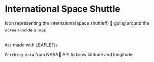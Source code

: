 <h1>International Space Shuttle</h1>

<p>Icon representing the international space shuttle🌎 🌌 going around the screen inside a map</p></br>
<code>Map</code> made with LEAFLETjs

<code>Fetching data</code> from NASA🚀 API to know latitude and longitude
